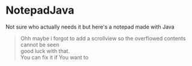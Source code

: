 # NotepadJava
Not sure who actually needs it but here's a notepad made with Java

> Ohh maybe i forgot to add a scrollview so the overflowed contents cannot be seen  
> good luck with that.  
> You can fix it if You want to
